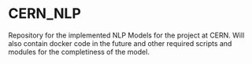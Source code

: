# CERN_NLP
Repository for the implemented NLP Models for the project at CERN. Will also contain docker code in the future and other required scripts and modules for the completiness of the model.
